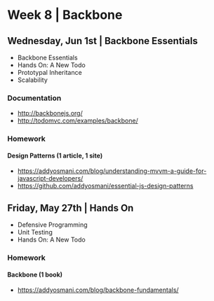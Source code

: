 
# Week 8 | Backbone

## Wednesday, Jun 1st | Backbone Essentials

- Backbone Essentials
- Hands On: A New Todo
- Prototypal Inheritance
- Scalability

### Documentation

- http://backbonejs.org/
- http://todomvc.com/examples/backbone/

### Homework

#### Design Patterns (1 article, 1 site)

- https://addyosmani.com/blog/understanding-mvvm-a-guide-for-javascript-developers/
- https://github.com/addyosmani/essential-js-design-patterns


## Friday, May 27th | Hands On

- Defensive Programming
- Unit Testing
- Hands On: A New Todo

### Homework

#### Backbone (1 book)

- https://addyosmani.com/blog/backbone-fundamentals/
